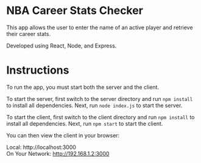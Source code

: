 # NBA Career Stats Checker
This app allows the user to enter the name of an active player and retrieve their career stats. 

Developed using React, Node, and Express. 

# Instructions
To run the app, you must start both the server and the client. 

To start the server, first switch to the server directory and run ```npm install``` to install all dependencies. 
Next, run ```node index.js``` to start the server. 

To start the client, first switch to the client directory and run ```npm install``` to install all dependencies. 
Next, run ```npm start``` to start the client. 

You can then view the client in your browser:

  Local:            http://localhost:3000        
  On Your Network:  http://192.168.1.2:3000      
